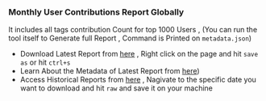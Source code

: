 ### Monthly User Contributions Report Globally

It includes all tags contribution Count  for top 1000 Users , (You can run the tool itself to Generate full Report , Command is Printed on ```metadata.json```)

- Download Latest Report from [here](https://raw.githubusercontent.com/kshitijrajsharma/OSMSG/master/stats/Global/Monthly/Monthly_global_stats.csv) , Right click on the page and hit ```save as``` or hit ```ctrl+s``` 
- Learn About the Metadata of Latest Report from [here](./stats_metadata.json))
- Access Historical Reports from [here](https://github.com/kshitijrajsharma/OSMSG/commits/master/stats/Global/Monthly/Monthly_global_stats.csv) , Nagivate to the specific date you want to download and hit ```raw``` and save it on your machine